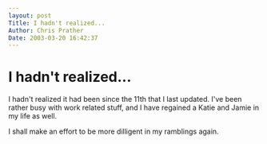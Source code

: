 ```yaml
---
layout: post
Title: I hadn't realized...  
Author: Chris Prather
Date: 2003-03-20 16:42:37
---
```


# I hadn't realized...
I hadn't realized it had been since the 11th that I last updated. I've been rather busy with work related stuff, and I have regained a Katie and Jamie in my life as well.

I shall make an effort to be more dilligent in my ramblings again.
